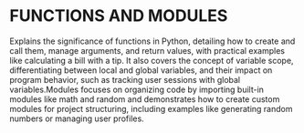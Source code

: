 # FUNCTIONS AND MODULES

Explains the significance of functions in Python, detailing how to create and call them, manage arguments, and return values, with practical examples like calculating a bill with a tip. It also covers the concept of variable scope, differentiating between local and global variables, and their impact on program behavior, such as tracking user sessions with global variables.Modules focuses on organizing code by importing built-in modules like math and random and demonstrates how to create custom modules for project structuring, including examples like generating random numbers or managing user profiles.
